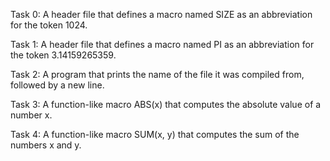 Task 0: A header file that defines a macro named SIZE as an abbreviation for the token 1024.

Task 1: A header file that defines a macro named PI as an abbreviation for the token 3.14159265359.

Task 2: A program that prints the name of the file it was compiled from, followed by a new line.

Task 3: A function-like macro ABS(x) that computes the absolute value of a number x.

Task 4: A function-like macro SUM(x, y) that computes the sum of the numbers x and y.
